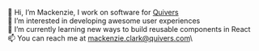 👋  Hi, I’m Mackenzie, I work on software for [Quivers](www.quivers.com)\
👀  I’m interested in developing awesome user experiences\
🌱  I’m currently learning new ways to build reusable components in React\
📫  You can reach me at mackenzie.clark@quivers.com\
